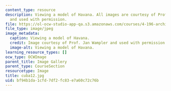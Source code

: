 ```yaml
---
content_type: resource
description: Viewing a model of Havana. All images are courtesy of Prof. Jan Wampler
  and used with permission.
file: https://ol-ocw-studio-app-qa.s3.amazonaws.com/courses/4-196-architecture-design-level-ii-cuba-studio-spring-2004/bf94b1da1cfd7df2fc83e7a60c72c76b_cuba12.jpg
file_type: image/jpeg
image_metadata:
  caption: Viewing a model of Havana.
  credit: Image courtesy of Prof. Jan Wampler and used with permission.
  image-alt: Viewing a model of Havana.
learning_resource_types: []
ocw_type: OCWImage
parent_title: Image Gallery
parent_type: CourseSection
resourcetype: Image
title: cuba12.jpg
uid: bf94b1da-1cfd-7df2-fc83-e7a60c72c76b
---
```

